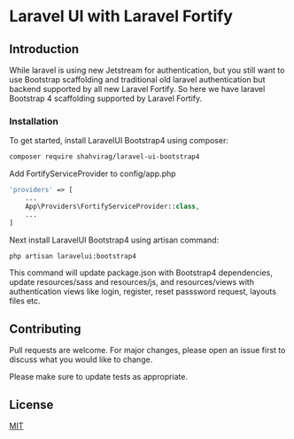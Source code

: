 # Laravel UI with Laravel Fortify

## Introduction

While laravel is using new Jetstream for authentication, but you still want to use Bootstrap scaffolding and traditional old laravel authentication but backend supported by all new Laravel Fortify. So here we have laravel Bootstrap 4 scaffolding supported by Laravel Fortify.

### Installation

To get started, install LaravelUI Bootstrap4 using composer:

```bash
composer require shahvirag/laravel-ui-bootstrap4
```

Add FortifyServiceProvider to config/app.php

```php
'providers' => [
    ...
    App\Providers\FortifyServiceProvider::class,
    ...
]
```

Next install LaravelUI Bootstrap4 using artisan command:

```bash
php artisan laravelui:bootstrap4
```

This command will update package.json with Bootstrap4 dependencies, update resources/sass and resources/js, and resources/views with authentication views like login, register, reset passsword request, layouts files etc.

## Contributing

Pull requests are welcome. For major changes, please open an issue first to discuss what you would like to change.

Please make sure to update tests as appropriate.

## License

[MIT](https://choosealicense.com/licenses/mit/)
